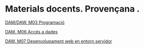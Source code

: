 # Materials docents. Provençana .

  
<a class="card-link card-gradient" href="/provenm03.github.io/daxm03/m03.html">DAM/DAW. M03 Programació</a>

<a class="card-link card-gradient" href="/provenm03.github.io/damm06/home.html">DAM. M06 Accés a dades</a>

<a class="card-link card-gradient" href="/provenm03.github.io/dawm07/m07.html">DAW. M07 Desenvolupament web en entorn servidor</a>


